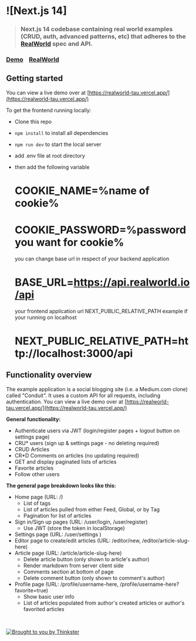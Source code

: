 
# ![Next.js 14]

> ### Next.js 14 codebase containing real world examples (CRUD, auth, advanced patterns, etc) that adheres to the [RealWorld](https://github.com/gothinkster/realworld-example-apps) spec and API.

### [Demo](https://next-realworld.now.sh/)&nbsp;&nbsp;&nbsp;&nbsp;[RealWorld](https://github.com/gothinkster/realworld)


## Getting started

You can view a live demo over at [https://realworld-tau.vercel.app/](https://realworld-tau.vercel.app/)

To get the frontend running locally:

- Clone this repo
- `npm install` to install all dependencies
- `npm run dev` to start the local server

- add .env file at root directory
- then add the following variable

   # COOKIE_NAME=%name of cookie%
   # COOKIE_PASSWORD=%password you want for cookie%

  you can change base url in respect of your backend application
   # BASE_URL=https://api.realworld.io/api

  your frontend application url NEXT_PUBLIC_RELATIVE_PATH example if your running on localhost
   # NEXT_PUBLIC_RELATIVE_PATH=http://localhost:3000/api



## Functionality overview

The example application is a social blogging site (i.e. a Medium.com clone) called "Conduit". It uses a custom API for all requests, including authentication. You can view a live demo over at [https://realworld-tau.vercel.app/](https://realworld-tau.vercel.app/)

**General functionality:**

- Authenticate users via JWT (login/register pages + logout button on settings page)
- CRU\* users (sign up & settings page - no deleting required)
- CRUD Articles
- CR\*D Comments on articles (no updating required)
- GET and display paginated lists of articles
- Favorite articles
- Follow other users

**The general page breakdown looks like this:**

- Home page (URL: /)
  - List of tags
  - List of articles pulled from either Feed, Global, or by Tag
  - Pagination for list of articles
- Sign in/Sign up pages (URL: /user/login, /user/register)
  - Use JWT (store the token in localStorage)
- Settings page (URL: /user/settings )
- Editor page to create/edit articles (URL: /editor/new, /editor/article-slug-here)
- Article page (URL: /article/article-slug-here)
  - Delete article button (only shown to article's author)
  - Render markdown from server client side
  - Comments section at bottom of page
  - Delete comment button (only shown to comment's author)
- Profile page (URL: /profile/username-here, /profile/username-here?favorite=true)
  - Show basic user info
  - List of articles populated from author's created articles or author's favorited articles

<br />

[![Brought to you by Thinkster](https://raw.githubusercontent.com/gothinkster/realworld/master/media/end.png)](https://thinkster.io)

